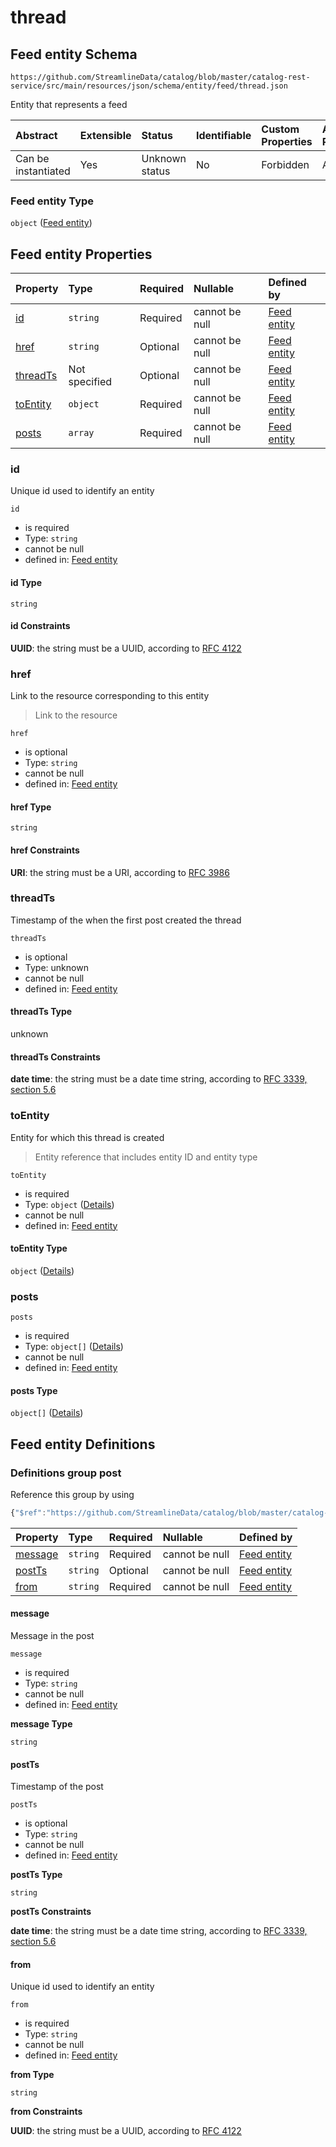 # thread

## Feed entity Schema

```text
https://github.com/StreamlineData/catalog/blob/master/catalog-rest-service/src/main/resources/json/schema/entity/feed/thread.json
```

Entity that represents a feed

| Abstract | Extensible | Status | Identifiable | Custom Properties | Additional Properties | Access Restrictions | Defined In |
| :--- | :--- | :--- | :--- | :--- | :--- | :--- | :--- |
| Can be instantiated | Yes | Unknown status | No | Forbidden | Allowed | none | [thread.json](https://github.com/parthp2107/jsonTesting/tree/982c19ce17ac8d846e924786a3bf1598f2ce11b7/Entities/out/entity/feed/thread.json) |

### Feed entity Type

`object` \([Feed entity](thread.md)\)

## Feed entity Properties

| Property | Type | Required | Nullable | Defined by |
| :--- | :--- | :--- | :--- | :--- |
| [id](thread.md#id) | `string` | Required | cannot be null | [Feed entity](../../types/common/common-definitions-uuid.md) |
| [href](thread.md#href) | `string` | Optional | cannot be null | [Feed entity](../../types/common/common-definitions-href.md) |
| [threadTs](thread.md#threadts) | Not specified | Optional | cannot be null | [Feed entity](thread-properties-threadts.md) |
| [toEntity](thread.md#toentity) | `object` | Required | cannot be null | [Feed entity](../../types/common/common-definitions-entityreference.md) |
| [posts](thread.md#posts) | `array` | Required | cannot be null | [Feed entity](thread-properties-posts.md) |

### id

Unique id used to identify an entity

`id`

* is required
* Type: `string`
* cannot be null
* defined in: [Feed entity](../../types/common/common-definitions-uuid.md)

#### id Type

`string`

#### id Constraints

**UUID**: the string must be a UUID, according to [RFC 4122](https://tools.ietf.org/html/rfc4122)

### href

Link to the resource corresponding to this entity

> Link to the resource

`href`

* is optional
* Type: `string`
* cannot be null
* defined in: [Feed entity](../../types/common/common-definitions-href.md)

#### href Type

`string`

#### href Constraints

**URI**: the string must be a URI, according to [RFC 3986](https://tools.ietf.org/html/rfc3986)

### threadTs

Timestamp of the when the first post created the thread

`threadTs`

* is optional
* Type: unknown
* cannot be null
* defined in: [Feed entity](thread-properties-threadts.md)

#### threadTs Type

unknown

#### threadTs Constraints

**date time**: the string must be a date time string, according to [RFC 3339, section 5.6](https://tools.ietf.org/html/rfc3339)

### toEntity

Entity for which this thread is created

> Entity reference that includes entity ID and entity type

`toEntity`

* is required
* Type: `object` \([Details](../../types/common/common-definitions-entityreference.md)\)
* cannot be null
* defined in: [Feed entity](../../types/common/common-definitions-entityreference.md)

#### toEntity Type

`object` \([Details](../../types/common/common-definitions-entityreference.md)\)

### posts

`posts`

* is required
* Type: `object[]` \([Details](thread-definitions-post.md)\)
* cannot be null
* defined in: [Feed entity](thread-properties-posts.md)

#### posts Type

`object[]` \([Details](thread-definitions-post.md)\)

## Feed entity Definitions

### Definitions group post

Reference this group by using

```javascript
{"$ref":"https://github.com/StreamlineData/catalog/blob/master/catalog-rest-service/src/main/resources/json/schema/entity/feed/thread.json#/definitions/post"}
```

| Property | Type | Required | Nullable | Defined by |
| :--- | :--- | :--- | :--- | :--- |
| [message](thread.md#message) | `string` | Required | cannot be null | [Feed entity](thread-definitions-post-properties-message.md) |
| [postTs](thread.md#postts) | `string` | Optional | cannot be null | [Feed entity](thread-definitions-post-properties-postts.md) |
| [from](thread.md#from) | `string` | Required | cannot be null | [Feed entity](../../types/common/common-definitions-uuid.md) |

#### message

Message in the post

`message`

* is required
* Type: `string`
* cannot be null
* defined in: [Feed entity](thread-definitions-post-properties-message.md)

**message Type**

`string`

#### postTs

Timestamp of the post

`postTs`

* is optional
* Type: `string`
* cannot be null
* defined in: [Feed entity](thread-definitions-post-properties-postts.md)

**postTs Type**

`string`

**postTs Constraints**

**date time**: the string must be a date time string, according to [RFC 3339, section 5.6](https://tools.ietf.org/html/rfc3339)

#### from

Unique id used to identify an entity

`from`

* is required
* Type: `string`
* cannot be null
* defined in: [Feed entity](../../types/common/common-definitions-uuid.md)

**from Type**

`string`

**from Constraints**

**UUID**: the string must be a UUID, according to [RFC 4122](https://tools.ietf.org/html/rfc4122)

